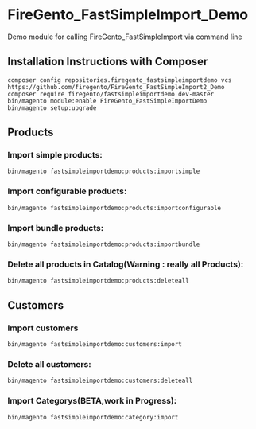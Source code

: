 # FireGento_FastSimpleImport_Demo
Demo module for calling FireGento_FastSimpleImport via command line

Installation Instructions with Composer
---------------------------------------------

    composer config repositories.firegento_fastsimpleimportdemo vcs https://github.com/firegento/FireGento_FastSimpleImport2_Demo
    composer require firegento/fastsimpleimportdemo dev-master
    bin/magento module:enable FireGento_FastSimpleImportDemo
    bin/magento setup:upgrade




## Products

### Import simple products:
`bin/magento fastsimpleimportdemo:products:importsimple`

### Import configurable products:
`bin/magento fastsimpleimportdemo:products:importconfigurable`

### Import bundle products:
`bin/magento fastsimpleimportdemo:products:importbundle`

### Delete all products in Catalog(Warning : really all Products):
`bin/magento fastsimpleimportdemo:products:deleteall`


## Customers

### Import customers
`bin/magento fastsimpleimportdemo:customers:import`

### Delete all customers:
`bin/magento fastsimpleimportdemo:customers:deleteall`

### Import Categorys(BETA,work in Progress):
`bin/magento fastsimpleimportdemo:category:import`

